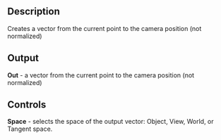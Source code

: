 ## Description
Creates a vector from the current point to the camera position (not normalized)

## Output
**Out** - a vector from the current point to the camera position (not normalized)

## Controls
**Space** - selects the space of the output vector: Object, View, World, or Tangent space.